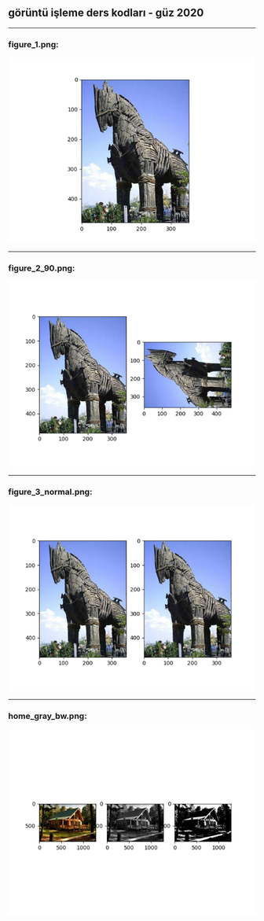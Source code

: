 ## görüntü işleme ders kodları - güz 2020
---
### figure_1.png:

![canakkale](figure_1.png)

---

### figure_2_90.png:

![canakkale](figure_2_90.png)

---
### figure_3_normal.png:

![canakkale](figure_3_normal.png)

---
### home_gray_bw.png:

![canakkale](home_gray_bw.png)



